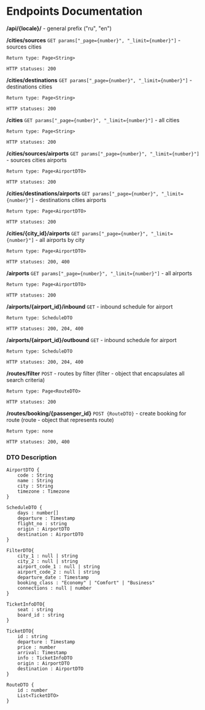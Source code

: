 # Endpoints Documentation

**/api/{locale}/** - general prefix ("ru", "en")

**/cities/sources** `GET params["_page={number}", "_limit={number}"]` - sources cities

    Return type: Page<String>

    HTTP statuses: 200

**/cities/destinations** `GET params["_page={number}", "_limit={number}"]` - destinations cities

    Return type: Page<String>

    HTTP statuses: 200

**/cities** `GET params["_page={number}", "_limit={number}"]` - all cities

    Return type: Page<String>

    HTTP statuses: 200

**/cities/sources/airports** `GET params["_page={number}", "_limit={number}"]` - sources cities airports

    Return type: Page<AirportDTO>

    HTTP statuses: 200

**/cities/destinations/airports** `GET params["_page={number}", "_limit={number}"]` - destinations cities airports

    Return type: Page<AirportDTO>

    HTTP statuses: 200

**/cities/{city_id}/airports** `GET params["_page={number}", "_limit={number}"]` - all airports by city

    Return type: Page<AirportDTO>

    HTTP statuses: 200, 400

**/airports** `GET params["_page={number}", "_limit={number}"]` - all airports

    Return type: Page<AirportDTO>

    HTTP statuses: 200

**/airports/{airport_id}/inbound** `GET` - inbound schedule for airport

    Return type: ScheduleDTO

    HTTP statuses: 200, 204, 400 

**/airports/{airport_id}/outbound** `GET` - inbound schedule for airport

    Return type: ScheduleDTO

    HTTP statuses: 200, 204, 400

**/routes/filter** `POST` - routes by filter (filter - object that encapsulates all search criteria)

    Return type: Page<RouteDTO>

    HTTP statuses: 200

**/routes/booking/{passenger_id}** `POST {RouteDTO}` - create booking for route (route - object that represents route)

    Return type: none

    HTTP statuses: 200, 400

### DTO Description

    AirportDTO {
        code : String
        name : String
        city : String
        timezone : Timezone
    }

    ScheduleDTO {
        days : number[]
        departure : Timestamp
        flight_no : string
        origin : AirportDTO
        destination : AirportDTO
    }

    FilterDTO{
        city_1 : null | string
        city_2 : null | string
        airport_code_1 : null | string
        airport_code_2 : null | string
        departure_date : Timestamp
        booking_class : "Economy" | "Comfort" | "Business"
        connections : null | number
    }

    TicketInfoDTO{
        seat : string
        board_id : string
    }

    TicketDTO{
        id : string
        departure : Timestamp
        price : number
        arrival: Timestamp
        info : TicketInfoDTO
        origin : AirportDTO
        destination : AirportDTO
    }

    RouteDTO {
        id : number
        List<TicketDTO>
    }
